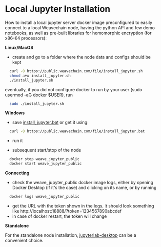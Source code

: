 # Local Jupyter Installation


How to install a local jupyter server docker image preconfigured to easily connect to a local Weavechain node, having the python API and few demo notebooks, as well as pre-built libraries for homomorphic encryption (for x86-64 processors):


**Linux/MacOS**

- create and go to a folder where the node data and configs should be kept
```sh
  curl -O https://public.weavechain.com/file/install_jupyter.sh
  chmod a+x install_jupyter.sh
  ./install_jupyter.sh
```

eventually, if you did not configure docker to run by your user (sudo usermod -aG docker $USER), run
```sh
  sudo ./install_jupyter.sh
```


**Windows**

- save [install_jupyter.bat](https://public.weavechain.com/file/install_jupyter.bat) or get it using
```sh
  curl -O https://public.weavechain.com/file/install_jupyter.bat
```

- run it

- subsequent start/stop of the node
```sh
  docker stop weave_jupyter_public
  docker start weave_jupyter_public
```

**Connecting**

- check the weave_jupyter_public docker image logs, either by opening Docker Desktop (if it's the case) and clicking on its name, or by running
```sh
  docker logs weave_jupyter_public
```
- get the URL with the token shown in the logs. It should look something like http://localhost:18888/?token=1234567890abcdef
- in case of docker restart, the token will change

**Standalone**

For the standalone node installation, [jupyterlab-desktop](https://github.com/jupyterlab/jupyterlab-desktop) can be a convenient choice.